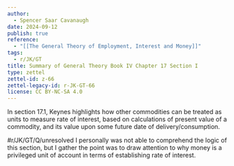 ```yaml
---
author:
  - Spencer Saar Cavanaugh
date: 2024-09-12
publish: true
reference:
  - "[[The General Theory of Employment, Interest and Money]]"
tags:
  - r/JK/GT
title: Summary of General Theory Book IV Chapter 17 Section I
type: zettel
zettel-id: z-66
zettel-legacy-id: r-JK-GT-66
license: CC BY-NC-SA 4.0
---
```


In section 17.1, Keynes highlights how other commodities can be treated as units to measure rate of interest, based on calculations of present value of a commodity, and its value upon some future date of delivery/consumption.

#r/JK/GT/Q/unresolved I personally was not able to comprehend the logic of this section, but I gather the point was to draw attention to why money is a privileged unit of account in terms of establishing rate of interest.
